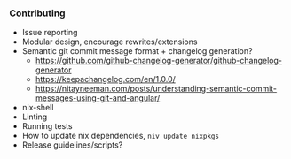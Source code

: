 ### Contributing

* Issue reporting
* Modular design, encourage rewrites/extensions
* Semantic git commit message format + changelog generation?
  - https://github.com/github-changelog-generator/github-changelog-generator
  - https://keepachangelog.com/en/1.0.0/
  - https://nitayneeman.com/posts/understanding-semantic-commit-messages-using-git-and-angular/
* nix-shell
* Linting
* Running tests
* How to update nix dependencies, `niv update nixpkgs`
* Release guidelines/scripts?
